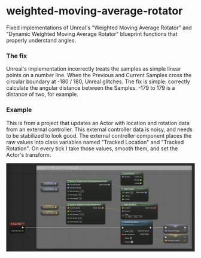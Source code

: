 # weighted-moving-average-rotator
Fixed implementations of Unreal's "Weighted Moving Average Rotator" and "Dynamic Weighted Moving Average Rotator" blueprint functions that properly understand angles.

### The fix
Unreal's implementation incorrectly treats the samples as simple linear points on a number line. When the Previous and Current Samples cross the circular boundary at -180 / 180, Unreal glitches. The fix is simple: correctly calculate the angular distance between the Samples. -179 to 179 is a distance of two, for example.

### Example
This is from a project that updates an Actor with location and rotation data from an external controller. This external controller data is noisy, and needs to be stabilized to look good. The external controller component places the raw values into class variables named "Tracked Location" and "Tracked Rotation". On every tick I take those values, smooth them, and set the Actor's transform.

![Example Usage](usage.png)
